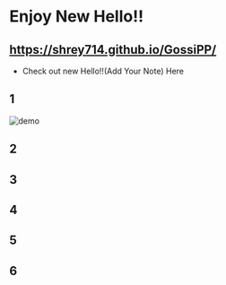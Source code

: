 # Enjoy New Hello!! 

## https://shrey714.github.io/GossiPP/ 

- Check out new Hello!!(Add Your Note) Here

## 1
![demo](images/blog/blog-sidebar-image.jpg.png)
## 2
## 3
## 4
## 5
## 6

